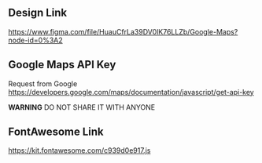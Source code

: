 ## Design Link

https://www.figma.com/file/HuauCfrLa39DV0lK76LLZb/Google-Maps?node-id=0%3A2

## Google Maps API Key

Request from Google https://developers.google.com/maps/documentation/javascript/get-api-key

**WARNING**
DO NOT SHARE IT WITH ANYONE

## FontAwesome Link

https://kit.fontawesome.com/c939d0e917.js


